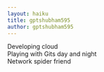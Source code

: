 ```yaml
---
layout: haiku
title: gptshubham595
author: gptshubham595
---
```


Developing cloud</br>
Playing with Gits day and night</br>
Network spider friend</br>


